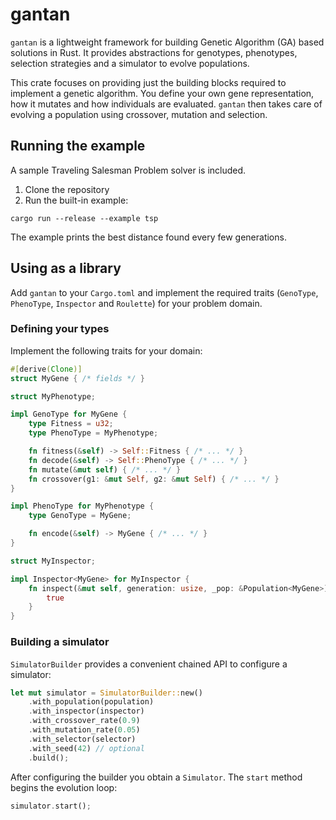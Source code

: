 # gantan

`gantan` is a lightweight framework for building Genetic Algorithm (GA) based solutions in Rust. It provides abstractions for genotypes, phenotypes, selection strategies and a simulator to evolve populations.

This crate focuses on providing just the building blocks required to implement a genetic algorithm. You define your own gene representation, how it mutates and how individuals are evaluated. `gantan` then takes care of evolving a population using crossover, mutation and selection.


## Running the example

A sample Traveling Salesman Problem solver is included.

1. Clone the repository
2. Run the built-in example:

```shell
cargo run --release --example tsp
```


The example prints the best distance found every few generations.

## Using as a library

Add `gantan` to your `Cargo.toml` and implement the required traits (`GenoType`, `PhenoType`, `Inspector` and `Roulette`) for your problem domain.
### Defining your types

Implement the following traits for your domain:

```rust
#[derive(Clone)]
struct MyGene { /* fields */ }

struct MyPhenotype;

impl GenoType for MyGene {
    type Fitness = u32;
    type PhenoType = MyPhenotype;

    fn fitness(&self) -> Self::Fitness { /* ... */ }
    fn decode(&self) -> Self::PhenoType { /* ... */ }
    fn mutate(&mut self) { /* ... */ }
    fn crossover(g1: &mut Self, g2: &mut Self) { /* ... */ }
}

impl PhenoType for MyPhenotype {
    type GenoType = MyGene;

    fn encode(&self) -> MyGene { /* ... */ }
}

struct MyInspector;

impl Inspector<MyGene> for MyInspector {
    fn inspect(&mut self, generation: usize, _pop: &Population<MyGene>) -> bool {
        true
    }
}
```


### Building a simulator

`SimulatorBuilder` provides a convenient chained API to configure a simulator:

```rust
let mut simulator = SimulatorBuilder::new()
    .with_population(population)
    .with_inspector(inspector)
    .with_crossover_rate(0.9)
    .with_mutation_rate(0.05)
    .with_selector(selector)
    .with_seed(42) // optional
    .build();
```

After configuring the builder you obtain a `Simulator`. The `start` method begins the evolution loop:

```rust
simulator.start();
```

